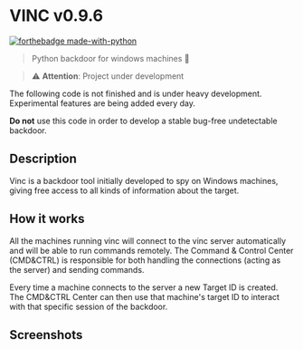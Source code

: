 # VINC v0.9.6
[![forthebadge made-with-python](http://ForTheBadge.com/images/badges/made-with-python.svg)](https://www.python.org/)

> Python backdoor for windows machines :busts_in_silhouette:

> :warning: **Attention**: Project under development

The following code is not finished and is under heavy development. Experimental features are being added every day.

**Do not** use this code in order to develop a stable bug-free undetectable backdoor.

## Description

Vinc is a backdoor tool initially developed to spy on Windows machines, giving free access to all kinds of information about the target.

## How it works

All the machines running vinc will connect to the vinc server automatically and will be able to run commands remotely.
The Command & Control Center (CMD&CTRL) is responsible for both handling the connections (acting as the server) and sending commands.

Every time a machine connects to the server a new Target ID is created. The CMD&CTRL Center can then use that machine's target ID to interact with that specific session of the backdoor.

## Screenshots